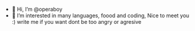 - 👋 Hi, I’m @operaboy
- 👀 I’m interested in many languages, foood and coding,
  Nice to meet you :)
  write me if you want
  dont be too angry or agresive 
<!---
operaboy/operaboy is a ✨ special ✨ repository because its `README.md` (this file) appears on your GitHub profile.
You can click the Preview link to take a look at your changes.
--->

